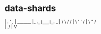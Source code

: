 # data-shards
|   .    '    ,
|     _______
|_  .`_|___|_`.  _
|    \ \   / /
|     \ ' ' /
|      \ " /   
|       \./
|        V

